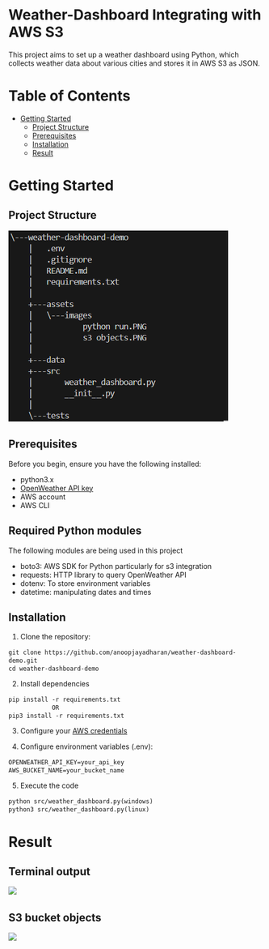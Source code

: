 # Weather-Dashboard Integrating with AWS S3
This project aims to set up a weather dashboard using Python, which collects weather data about various cities and stores it in AWS S3 as JSON.

# Table of Contents
- [Getting Started](#getting-started)
    - [Project Structure](#project-structure)
    - [Prerequisites](#prerequisites)
    - [Installation](#installation)
    - [Result](#result)

# Getting Started
## Project Structure
![image](./assets/images/tree.PNG)

## Prerequisites
Before you begin, ensure you have the following installed:
- python3.x
- [OpenWeather API key](https://openweathermap.org/)
- AWS account
- AWS CLI

## Required Python modules
The following modules are being used in this project
- boto3: AWS SDK for Python particularly for s3 integration
- requests: HTTP library to query OpenWeather API
- dotenv: To store environment variables
- datetime: manipulating dates and times

## Installation
1. Clone the repository:
```
git clone https://github.com/anoopjayadharan/weather-dashboard-demo.git
cd weather-dashboard-demo
```
2. Install dependencies
```
pip install -r requirements.txt
            OR
pip3 install -r requirements.txt
```
3. Configure your [AWS credentials](https://docs.aws.amazon.com/cli/v1/userguide/cli-configure-files.html) 

4. Configure environment variables (.env):
```
OPENWEATHER_API_KEY=your_api_key
AWS_BUCKET_NAME=your_bucket_name
```
5. Execute the code
```
python src/weather_dashboard.py(windows)
python3 src/weather_dashboard.py(linux)
````
# Result
## Terminal output
![](./assets/images/python%20run.PNG)

## S3 bucket objects
![](./assets/images/s3%20objects.PNG)

  